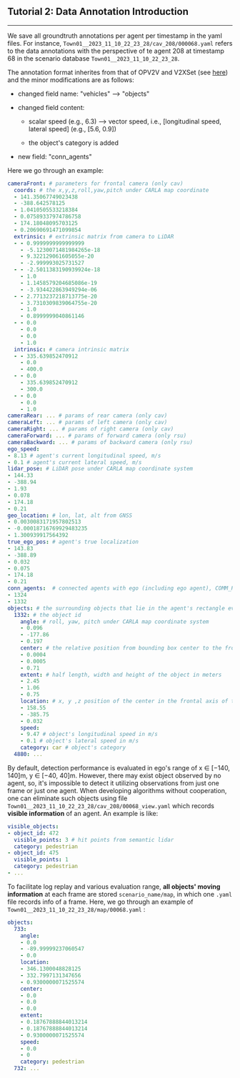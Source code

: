 ## Tutorial 2:  Data Annotation Introduction

----

We save all groundtruth annotations per agent per timestamp in the yaml files. For instance,
`Town01__2023_11_10_22_23_28/cav_208/000068.yaml` refers to the data annotations with the perspective of te
agent 208 at timestamp 68 in the scenario database `Town01__2023_11_10_22_23_28`. 

The annotation format inherites from that of OPV2V and V2XSet (see [here](https://github.com/DerrickXuNu/OpenCOOD/blob/main/docs/md_files/data_annotation_tutorial.md)) and the minor modifications are as follows:
- changed field name: "vehicles" --> "objects"

- changed field content: 

  - scalar speed (e.g., 6.3) --> vector speed, i.e., \[longitudinal speed, lateral speed] (e.g., \[5.6, 0.9])

  - the object's category is added

- new field: "conn_agents"

Here we go through an example: 

```yaml
cameraFront: # parameters for frontal camera (only cav)
  coords: # the x,y,z,roll,yaw,pitch under CARLA map coordinate
  - 141.35067749023438
  - -388.642578125
  - 1.0410505533218384
  - 0.07589337974786758
  - 174.18048095703125
  - 0.20690691471099854
  extrinsic: # extrinsic matrix from camera to LiDAR
  - - 0.9999999999999999
    - -5.1230071481984265e-18
    - 9.322129061605055e-20
    - -2.999993025731527
  - - -2.5011383190939924e-18
    - 1.0
    - 1.1458579204685086e-19
    - -3.934422863949294e-06
  - - 2.7713237218713775e-20
    - 3.7310309839064755e-20
    - 1.0
    - 0.8999999040861146
  - - 0.0
    - 0.0
    - 0.0
    - 1.0
  intrinsic: # camera intrinsic matrix
  - - 335.639852470912
    - 0.0
    - 400.0
  - - 0.0
    - 335.639852470912
    - 300.0
  - - 0.0
    - 0.0
    - 1.0
cameraRear: ... # params of rear camera (only cav)
cameraLeft: ... # params of left camera (only cav)
cameraRight: ... # params of right camera (only cav)
cameraForward: ... # params of forward camera (only rsu)
cameraBackward: ... # params of backward camera (only rsu)
ego_speed: 
- 8.13 # agent's current longitudinal speed, m/s
- 0.1 # agent's current lateral speed, m/s
lidar_pose: # LiDAR pose under CARLA map coordinate system
- 144.33
- -388.94
- 1.93
- 0.078
- 174.18
- 0.21
geo_location: # lon, lat, alt from GNSS
- 0.0030083171957802513
- -0.00018716769929483235
- 1.300939917564392
true_ego_pos: # agent's true localization
- 143.83
- -388.89
- 0.032
- 0.075
- 174.18
- 0.21
conn_agents:  # connected agents with ego (including ego agent), COMM_RANGE=70m
- 1324
- 1332
objects: # the surrounding objects that lie in the agent's rectangle evaluation range
  1332: # the object id
    angle: # roll, yaw, pitch under CARLA map coordinate system
    - 0.096
    - -177.86
    - 0.197
    center: # the relative position from bounding box center to the frontal axis of this object
    - 0.0004
    - 0.0005
    - 0.71
    extent: # half length, width and height of the object in meters
    - 2.45
    - 1.06
    - 0.75
    location: # x, y ,z position of the center in the frontal axis of the vehicle under CARLA map coordinate system
    - 158.55
    - -385.75
    - 0.032
    speed: 
    - 9.47 # object's longitudinal speed in m/s
    - 0.1 # object's lateral speed in m/s
    category: car # object's category
  4880: ...
```

By default, detection performance is evaluated in ego's range of x ∈ \[−140, 140]m, y ∈ \[−40, 40]m. However, there may exist object observed by no agent, so, it's impossible to detect it utilizing observations from just one frame or just one agent. When developing algorithms without cooperation, one can eliminate such objects using file `Town01__2023_11_10_22_23_28/cav_208/00068_view.yaml` which records **visible information** of an agent. An example is like:

```yaml
visible_objects:
- object_id: 472
  visible_points: 3 # hit points from semantic lidar
  category: pedestrian
- object_id: 475
  visible_points: 1
  category: pedestrian
- ...
```

To facilitate log replay and various evaluation range, **all objects' moving information** at each frame are stored `scenario_name/map`, in which one `.yaml` file records info of a frame. Here, we go through an example of ``Town01__2023_11_10_22_23_28/map/00068.yaml`` :

```yaml
objects:
  733:
    angle:
    - 0.0
    - -89.99999237060547
    - 0.0
    location:
    - 346.1300048828125
    - 332.7997131347656
    - 0.9300000071525574
    center:
    - 0.0
    - 0.0
    - 0.0
    extent:
    - 0.18767888844013214
    - 0.18767888844013214
    - 0.9300000071525574
    speed:
    - 0.0
    - 0
    category: pedestrian
  732: ...
```
